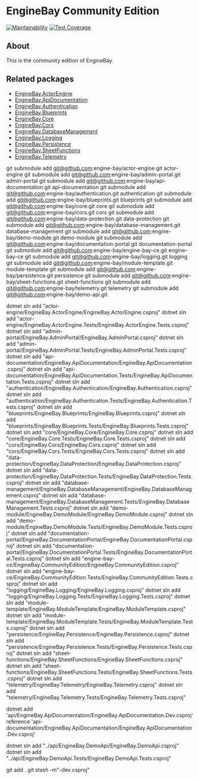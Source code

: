 # EngineBay Community Edition

[![Maintainability](https://api.codeclimate.com/v1/badges/0dd1667750eed82bf5e9/maintainability)](https://codeclimate.com/github/engine-bay/engine-bay-ce/maintainability)
[![Test Coverage](https://api.codeclimate.com/v1/badges/0dd1667750eed82bf5e9/test_coverage)](https://codeclimate.com/github/engine-bay/engine-bay-ce/test_coverage)

## About

This is the community edition of EngineBay.

## Related packages

* [EngineBay.ActorEngine](https://github.com/engine-bay/actor-engine)
* [EngineBay.ApiDocumentation](https://github.com/engine-bay/api-documentation)
* [EngineBay.Authentication](https://github.com/engine-bay/authentication)
* [EngineBay.Blueprints](https://github.com/engine-bay/blueprints)
* [EngineBay.Core](https://github.com/engine-bay/core)
* [EngineBay.Cors](https://github.com/engine-bay/cors)
* [EngineBay.DatabaseManagement](https://github.com/engine-bay/database-management)
* [EngineBay.Logging](https://github.com/engine-bay/logging)
* [EngineBay.Persistence](https://github.com/engine-bay/persistence)
* [EngineBay.SheetFunctions](https://github.com/engine-bay/sheet-functions)
* [EngineBay.Telemetry](https://github.com/engine-bay/telemetry)



git submodule add git@github.com:engine-bay/actor-engine.git actor-engine
git submodule add git@github.com:engine-bay/admin-portal.git admin-portal
git submodule add git@github.com:engine-bay/api-documentation.git api-documentation
git submodule add git@github.com:engine-bay/authentication.git authentication
git submodule add git@github.com:engine-bay/blueprints.git blueprints
git submodule add git@github.com:engine-bay/core.git core
git submodule add git@github.com:engine-bay/cors.git cors
git submodule add git@github.com:engine-bay/data-protection.git data-protection
git submodule add git@github.com:engine-bay/database-management.git database-management
git submodule add git@github.com:engine-bay/demo-module.git demo-module
git submodule add git@github.com:engine-bay/documentation-portal.git documentation-portal
git submodule add git@github.com:engine-bay/engine-bay-ce.git engine-bay-ce
git submodule add git@github.com:engine-bay/logging.git logging
git submodule add git@github.com:engine-bay/module-template.git module-template
git submodule add git@github.com:engine-bay/persistence.git persistence
git submodule add git@github.com:engine-bay/sheet-functions.git sheet-functions
git submodule add git@github.com:engine-bay/telemetry.git telemetry
git submodule add git@github.com:engine-bay/demo-api.git


dotnet sln add "actor-engine/EngineBay.ActorEngine/EngineBay.ActorEngine.csproj"
dotnet sln add "actor-engine/EngineBay.ActorEngine.Tests/EngineBay.ActorEngine.Tests.csproj"
dotnet sln add "admin-portal/EngineBay.AdminPortal/EngineBay.AdminPortal.csproj"
dotnet sln add "admin-portal/EngineBay.AdminPortal.Tests/EngineBay.AdminPortal.Tests.csproj"
dotnet sln add "api-documentation/EngineBay.ApiDocumentation/EngineBay.ApiDocumentation.csproj"
dotnet sln add "api-documentation/EngineBay.ApiDocumentation.Tests/EngineBay.ApiDocumentation.Tests.csproj"
dotnet sln add "authentication/EngineBay.Authentication/EngineBay.Authentication.csproj"
dotnet sln add "authentication/EngineBay.Authentication.Tests/EngineBay.Authentication.Tests.csproj"
dotnet sln add "blueprints/EngineBay.Blueprints/EngineBay.Blueprints.csproj"
dotnet sln add "blueprints/EngineBay.Blueprints.Tests/EngineBay.Blueprints.Tests.csproj"
dotnet sln add "core/EngineBay.Core/EngineBay.Core.csproj"
dotnet sln add "core/EngineBay.Core.Tests/EngineBay.Core.Tests.csproj"
dotnet sln add "cors/EngineBay.Cors/EngineBay.Cors.csproj"
dotnet sln add "cors/EngineBay.Cors.Tests/EngineBay.Cors.Tests.csproj"
dotnet sln add "data-protection/EngineBay.DataProtection/EngineBay.DataProtection.csproj"
dotnet sln add "data-protection/EngineBay.DataProtection.Tests/EngineBay.DataProtection.Tests.csproj"
dotnet sln add "database-management/EngineBay.DatabaseManagement/EngineBay.DatabaseManagement.csproj"
dotnet sln add "database-management/EngineBay.DatabaseManagement.Tests/EngineBay.DatabaseManagement.Tests.csproj"
dotnet sln add "demo-module/EngineBay.DemoModule/EngineBay.DemoModule.csproj"
dotnet sln add "demo-module/EngineBay.DemoModule.Tests/EngineBay.DemoModule.Tests.csproj"
dotnet sln add "documentation-portal/EngineBay.DocumentationPortal/EngineBay.DocumentationPortal.csproj"
dotnet sln add "documentation-portal/EngineBay.DocumentationPortal.Tests/EngineBay.DocumentationPortal.Tests.csproj"
dotnet sln add "engine-bay-ce/EngineBay.CommunityEdition/EngineBay.CommunityEdition.csproj"
dotnet sln add "engine-bay-ce/EngineBay.CommunityEdition.Tests/EngineBay.CommunityEdition.Tests.csproj"
dotnet sln add "logging/EngineBay.Logging/EngineBay.Logging.csproj"
dotnet sln add "logging/EngineBay.Logging.Tests/EngineBay.Logging.Tests.csproj"
dotnet sln add "module-template/EngineBay.ModuleTemplate/EngineBay.ModuleTemplate.csproj"
dotnet sln add "module-template/EngineBay.ModuleTemplate.Tests/EngineBay.ModuleTemplate.Tests.csproj"
dotnet sln add "persistence/EngineBay.Persistence/EngineBay.Persistence.csproj"
dotnet sln add "persistence/EngineBay.Persistence.Tests/EngineBay.Persistence.Tests.csproj"
dotnet sln add "sheet-functions/EngineBay.SheetFunctions/EngineBay.SheetFunctions.csproj"
dotnet sln add "sheet-functions/EngineBay.SheetFunctions.Tests/EngineBay.SheetFunctions.Tests.csproj"
dotnet sln add "telemetry/EngineBay.Telemetry/EngineBay.Telemetry.csproj"
dotnet sln add "telemetry/EngineBay.Telemetry.Tests/EngineBay.Telemetry.Tests.csproj"



dotnet add 'api/EngineBay.ApiDocumentation/EngineBay.ApiDocumentation.Dev.csproj' reference 'api-documentation/EngineBay.ApiDocumentation/EngineBay.ApiDocumentation.Dev.csproj'


dotnet sln add "../api/EngineBay.DemoApi/EngineBay.DemoApi.csproj"
dotnet sln add "../api/EngineBay.DemoApi.Tests/EngineBay.DemoApi.Tests.csproj"


git add .
git stash -m"-dev csproj"